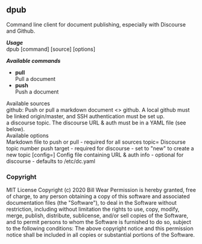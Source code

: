 ## dpub
Command line client for document publishing, especially with Discourse and Github.

***Usage***<br/>
dpub [command] [source] [options]

***Available commands***
* **pull**<br/>
Pull a document
* **push**<br/>
Push a document

<dt>Available sources</dt>
github: Push or pull a markdown document <> github. A local github must be linked origin/master, and SSH authentication must be set up.<br/
discourse: Push or pull a markdown document <> a discourse topic. The discourse URL & auth must be in a YAML file (see below).</dd>

<dt>Available options</dt>
<file=<filename>        Markdown file to push or pull
                          - required for all sources
  topic=<topic-number>   Discourse topic number push target
                          - required for discourse
			  - set to "new" to create a new topic
  [config=<configfile>]  Config file containing URL & auth info
                          - optional for discourse
                          - defaults to /etc/dc.yaml
</dl>

### Copyright
MIT License
Copyright (c) 2020 Bill Wear
Permission is hereby granted, free of charge, to any person obtaining a copy
of this software and associated documentation files (the "Software"), to deal
in the Software without restriction, including without limitation the rights
to use, copy, modify, merge, publish, distribute, sublicense, and/or sell
copies of the Software, and to permit persons to whom the Software is
furnished to do so, subject to the following conditions:
The above copyright notice and this permission notice shall be included in
all copies or substantial portions of the Software.
